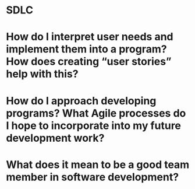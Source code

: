 # SDLC

# How do I interpret user needs and implement them into a program? How does creating “user stories” help with this?


# How do I approach developing programs? What Agile processes do I hope to incorporate into my future development work?


# What does it mean to be a good team member in software development?
